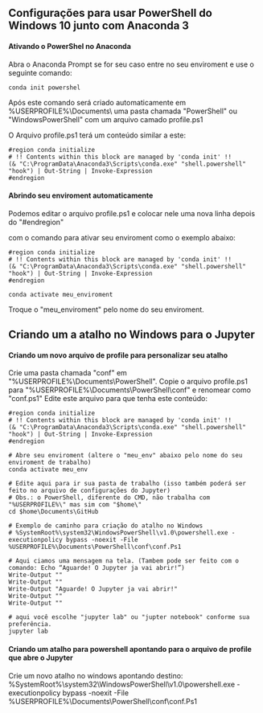 ## Configurações para usar PowerShell do Windows 10 junto com Anaconda 3

#### Ativando o PowerShel no Anaconda

Abra o Anaconda Prompt se for seu caso entre no seu enviroment e use o seguinte comando:

```
conda init powershel
```


Após este comando será criado automaticamente em %USERPROFILE%\Documents\ uma pasta chamada "PowerShell" ou "WindowsPowerShell"  com um arquivo camado profile.ps1

O Arquivo profile.ps1 terá um conteúdo similar a este:

```
#region conda initialize
# !! Contents within this block are managed by 'conda init' !!
(& "C:\ProgramData\Anaconda3\Scripts\conda.exe" "shell.powershell" "hook") | Out-String | Invoke-Expression
#endregion
```

#### Abrindo seu enviroment automaticamente 

Podemos editar o arquivo profile.ps1 e colocar nele uma nova linha depois do "#endregion"

com o comando para ativar seu enviroment como o exemplo abaixo:

```
#region conda initialize
# !! Contents within this block are managed by 'conda init' !!
(& "C:\ProgramData\Anaconda3\Scripts\conda.exe" "shell.powershell" "hook") | Out-String | Invoke-Expression
#endregion

conda activate meu_enviroment
```

Troque o "meu_enviroment" pelo nome do seu enviroment.

## Criando um a atalho no Windows para o Jupyter

#### Criando um novo arquivo de profile para personalizar seu atalho
Crie uma pasta chamada "conf" em "%USERPROFILE%\Documents\PowerShell\".
Copie o arquivo profile.ps1 para "%USERPROFILE%\Documents\PowerShell\conf\" e renomear como "conf.ps1"
Edite este arquivo para que tenha este conteúdo:


```
#region conda initialize
# !! Contents within this block are managed by 'conda init' !!
(& "C:\ProgramData\Anaconda3\Scripts\conda.exe" "shell.powershell" "hook") | Out-String | Invoke-Expression
#endregion

# Abre seu enviroment (altere o "meu_env" abaixo pelo nome do seu enviroment de trabalho)
conda activate meu_env

# Edite aqui para ir sua pasta de trabalho (isso também poderá ser feito no arquivo de configurações do Jupyter)
# Obs.: o PowerShell, diferente do CMD, não trabalha com "%USERPROFILE%\" mas sim com "$home\"
cd $home\Documents\GitHub

# Exemplo de caminho para criação do atalho no Windows
# %SystemRoot%\system32\WindowsPowerShell\v1.0\powershell.exe -executionpolicy bypass -noexit -File %USERPROFILE%\Documents\PowerShell\conf\conf.Ps1

# Aqui ciamos uma mensagem na tela. (Tambem pode ser feito com o comando: Echo “Aguarde! O Jupyter ja vai abrir!”)
Write-Output ""
Write-Output ""
Write-Output "Aguarde! O Jupyter ja vai abrir!"
Write-Output ""
Write-Output ""

# aqui você escolhe "jupyter lab" ou "jupter notebook" conforme sua preferência.
jupyter lab
```





#### Criando um atalho para powershell apontando para o arquivo de profile que abre o Jupyter

Crie um novo atalho no windows apontando destino: 
%SystemRoot%\system32\WindowsPowerShell\v1.0\powershell.exe -executionpolicy bypass -noexit -File %USERPROFILE%\Documents\PowerShell\conf\conf.Ps1






